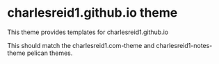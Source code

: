 # charlesreid1.github.io theme

This theme provides templates for charlesreid1.github.io

This should match the charlesreid1.com-theme and charlesreid1-notes-theme
pelican themes.

